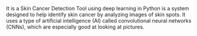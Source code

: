 It is a Skin Cancer Detection Tool using deep learning in Python is a system designed to help identify skin cancer by analyzing images of skin spots. It uses a type of artificial intelligence (AI) called convolutional neural networks (CNNs), which are especially good at looking at pictures. 
